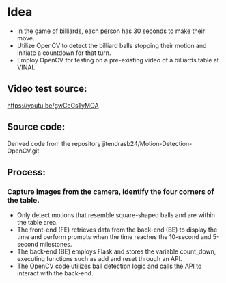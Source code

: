 # Idea

- In the game of billiards, each person has 30 seconds to make their move.
- Utilize OpenCV to detect the billiard balls stopping their motion and initiate a countdown for that turn.
- Employ OpenCV for testing on a pre-existing video of a billiards table at VINAI.
## Video test source:
  https://youtu.be/gwCeGsTyMOA
## Source code:
  Derived code from the repository jitendrasb24/Motion-Detection-OpenCV.git
## Process:

### Capture images from the camera, identify the four corners of the table.
- Only detect motions that resemble square-shaped balls and are within the table area.
- The front-end (FE) retrieves data from the back-end (BE) to display the time and perform prompts when the time reaches the 10-second and 5-second milestones.
- The back-end (BE) employs Flask and stores the variable count_down, executing functions such as add and reset through an API.
- The OpenCV code utilizes ball detection logic and calls the API to interact with the back-end.
